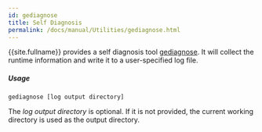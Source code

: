 ```yaml
---
id: gediagnose
title: Self Diagnosis
permalink: /docs/manual/Utilities/gediagnose.html
---
```


{{site.fullname}} provides a self diagnosis tool  <a
  href="/downloads/tools/gediagnose.zip">gediagnose</a>. It will
collect the runtime information and write it to a user-specified log
file.

##### Usage

```
gediagnose [log output directory]
```

The _log output directory_ is optional. If it is not provided, the
current working directory is used as the output directory.
